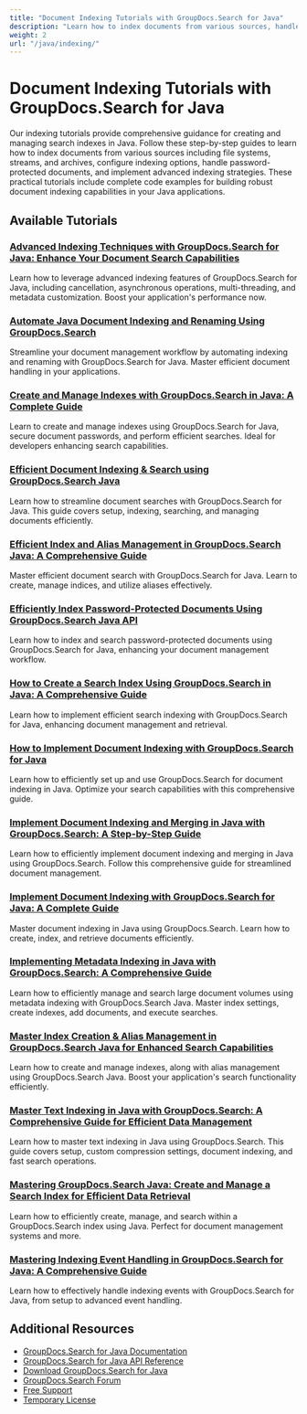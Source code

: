 ```yaml
---
title: "Document Indexing Tutorials with GroupDocs.Search for Java"
description: "Learn how to index documents from various sources, handle password-protected files, and configure indexing options with these GroupDocs.Search for Java tutorials."
weight: 2
url: "/java/indexing/"
---
```


# Document Indexing Tutorials with GroupDocs.Search for Java

Our indexing tutorials provide comprehensive guidance for creating and managing search indexes in Java. Follow these step-by-step guides to learn how to index documents from various sources including file systems, streams, and archives, configure indexing options, handle password-protected documents, and implement advanced indexing strategies. These practical tutorials include complete code examples for building robust document indexing capabilities in your Java applications.

## Available Tutorials

### [Advanced Indexing Techniques with GroupDocs.Search for Java&#58; Enhance Your Document Search Capabilities](./groupdocs-search-java-advanced-indexing/)
Learn how to leverage advanced indexing features of GroupDocs.Search for Java, including cancellation, asynchronous operations, multi-threading, and metadata customization. Boost your application's performance now.

### [Automate Java Document Indexing and Renaming Using GroupDocs.Search](./automate-document-indexing-groupdocs-search-java/)
Streamline your document management workflow by automating indexing and renaming with GroupDocs.Search for Java. Master efficient document handling in your applications.

### [Create and Manage Indexes with GroupDocs.Search in Java&#58; A Complete Guide](./create-manage-groupdocs-search-java-index/)
Learn to create and manage indexes using GroupDocs.Search for Java, secure document passwords, and perform efficient searches. Ideal for developers enhancing search capabilities.

### [Efficient Document Indexing & Search using GroupDocs.Search Java](./efficient-document-indexing-search-groupdocs-java/)
Learn how to streamline document searches with GroupDocs.Search for Java. This guide covers setup, indexing, searching, and managing documents efficiently.

### [Efficient Index and Alias Management in GroupDocs.Search Java&#58; A Comprehensive Guide](./groupdocs-search-java-efficient-index-alias-management/)
Master efficient document search with GroupDocs.Search for Java. Learn to create, manage indices, and utilize aliases effectively.

### [Efficiently Index Password-Protected Documents Using GroupDocs.Search Java API](./mastering-groupdocs-search-java-password-docs/)
Learn how to index and search password-protected documents using GroupDocs.Search for Java, enhancing your document management workflow.

### [How to Create a Search Index Using GroupDocs.Search in Java&#58; A Comprehensive Guide](./groupdocs-search-java-create-index/)
Learn how to implement efficient search indexing with GroupDocs.Search for Java, enhancing document management and retrieval.

### [How to Implement Document Indexing with GroupDocs.Search for Java](./implement-document-indexing-groupdocs-search-java/)
Learn how to efficiently set up and use GroupDocs.Search for document indexing in Java. Optimize your search capabilities with this comprehensive guide.

### [Implement Document Indexing and Merging in Java with GroupDocs.Search&#58; A Step-by-Step Guide](./implement-document-indexing-merging-java-groupdocs-search/)
Learn how to efficiently implement document indexing and merging in Java using GroupDocs.Search. Follow this comprehensive guide for streamlined document management.

### [Implement Document Indexing with GroupDocs.Search for Java&#58; A Complete Guide](./groupdocs-search-java-implementation-document-indexing/)
Master document indexing in Java using GroupDocs.Search. Learn how to create, index, and retrieve documents efficiently.

### [Implementing Metadata Indexing in Java with GroupDocs.Search&#58; A Comprehensive Guide](./groupdocs-search-java-metadata-indexing/)
Learn how to efficiently manage and search large document volumes using metadata indexing with GroupDocs.Search Java. Master index settings, create indexes, add documents, and execute searches.

### [Master Index Creation & Alias Management in GroupDocs.Search Java for Enhanced Search Capabilities](./groupdocs-search-java-index-alias-management/)
Learn how to create and manage indexes, along with alias management using GroupDocs.Search Java. Boost your application's search functionality efficiently.

### [Master Text Indexing in Java with GroupDocs.Search&#58; A Comprehensive Guide for Efficient Data Management](./master-text-indexing-java-groupdocs-search-guide/)
Learn how to master text indexing in Java using GroupDocs.Search. This guide covers setup, custom compression settings, document indexing, and fast search operations.

### [Mastering GroupDocs.Search Java&#58; Create and Manage a Search Index for Efficient Data Retrieval](./groupdocs-search-java-create-index-guide/)
Learn how to efficiently create, manage, and search within a GroupDocs.Search index using Java. Perfect for document management systems and more.

### [Mastering Indexing Event Handling in GroupDocs.Search for Java&#58; A Comprehensive Guide](./mastering-groupdocs-search-indexing-event-handling-java/)
Learn how to effectively handle indexing events with GroupDocs.Search for Java, from setup to advanced event handling.

## Additional Resources

- [GroupDocs.Search for Java Documentation](https://docs.groupdocs.com/search/java/)
- [GroupDocs.Search for Java API Reference](https://reference.groupdocs.com/search/java/)
- [Download GroupDocs.Search for Java](https://releases.groupdocs.com/search/java/)
- [GroupDocs.Search Forum](https://forum.groupdocs.com/c/search)
- [Free Support](https://forum.groupdocs.com/)
- [Temporary License](https://purchase.groupdocs.com/temporary-license/)
